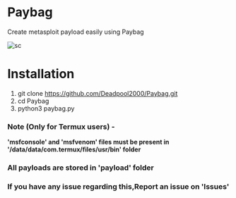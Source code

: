 # Paybag

Create metasploit payload easily using Paybag


![sc](https://user-images.githubusercontent.com/32305505/57197041-11677280-6f80-11e9-88f2-0a97ed4aaec8.png)

# Installation
1) git clone https://github.com/Deadpool2000/Paybag.git
2) cd Paybag
3) python3 paybag.py



### Note (Only for Termux users) -

**'msfconsole' and 'msfvenom' files must be present in '/data/data/com.termux/files/usr/bin' folder**


### All payloads are stored in 'payload' folder


### If you have any issue regarding this,Report an issue on 'Issues'
